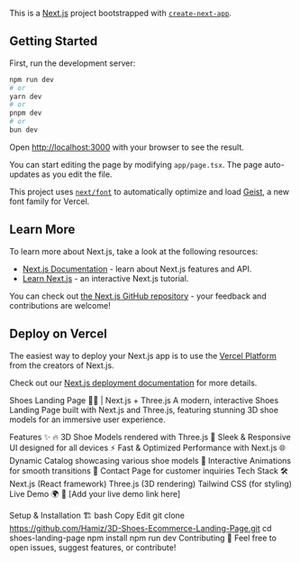 This is a [Next.js](https://nextjs.org) project bootstrapped with [`create-next-app`](https://nextjs.org/docs/app/api-reference/cli/create-next-app).

## Getting Started

First, run the development server:

```bash
npm run dev
# or
yarn dev
# or
pnpm dev
# or
bun dev
```

Open [http://localhost:3000](http://localhost:3000) with your browser to see the result.

You can start editing the page by modifying `app/page.tsx`. The page auto-updates as you edit the file.

This project uses [`next/font`](https://nextjs.org/docs/app/building-your-application/optimizing/fonts) to automatically optimize and load [Geist](https://vercel.com/font), a new font family for Vercel.

## Learn More

To learn more about Next.js, take a look at the following resources:

- [Next.js Documentation](https://nextjs.org/docs) - learn about Next.js features and API.
- [Learn Next.js](https://nextjs.org/learn) - an interactive Next.js tutorial.

You can check out [the Next.js GitHub repository](https://github.com/vercel/next.js) - your feedback and contributions are welcome!

## Deploy on Vercel

The easiest way to deploy your Next.js app is to use the [Vercel Platform](https://vercel.com/new?utm_medium=default-template&filter=next.js&utm_source=create-next-app&utm_campaign=create-next-app-readme) from the creators of Next.js.

Check out our [Next.js deployment documentation](https://nextjs.org/docs/app/building-your-application/deploying) for more details.

Shoes Landing Page 🚀👟 | Next.js + Three.js
A modern, interactive Shoes Landing Page built with Next.js and Three.js, featuring stunning 3D shoe models for an immersive user experience.

Features ✨
🔥 3D Shoe Models rendered with Three.js
🎨 Sleek & Responsive UI designed for all devices
⚡ Fast & Optimized Performance with Next.js
🌐 Dynamic Catalog showcasing various shoe models
📜 Interactive Animations for smooth transitions
📩 Contact Page for customer inquiries
Tech Stack 🛠️
Next.js (React framework)
Three.js (3D rendering)
Tailwind CSS (for styling)
Live Demo 🌍
🔗 [Add your live demo link here]

Setup & Installation 🏗️
bash
Copy
Edit
git clone https://github.com/Hamiz/3D-Shoes-Ecommerce-Landing-Page.git
cd shoes-landing-page
npm install
npm run dev
Contributing 🤝
Feel free to open issues, suggest features, or contribute!
